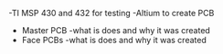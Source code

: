 


-TI MSP 430 and 432 for testing
-Altium to create PCB
- Master PCB
  -what is does and why it was created
- Face PCBs
  -what is does and why it was created
